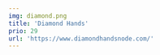```yaml
---
img: diamond.png
title: 'Diamond Hands'
prio: 29
url: 'https://www.diamondhandsnode.com/'
---
```














